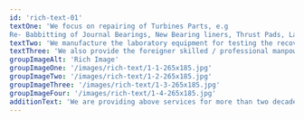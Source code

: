 ```yaml
---
id: 'rich-text-01'
textOne: 'We focus on repairing of Turbines Parts, e.g 
Re- Babbitting of Journal Bearings, New Bearing liners, Thrust Pads, Labyrinth Seals, Nozzles, Rotor Blades, Combustion Liner, Diaphragm Blades etc.'
textTwo: 'We manufacture the laboratory equipment for testing the recovery & cane fiber for the Sugar industry.'
textThree: 'We also provide the foreigner skilled / professional manpower for site jobs.'
groupImageAlt: 'Rich Image'
groupImageOne: '/images/rich-text/1-1-265x185.jpg'
groupImageTwo: '/images/rich-text/1-2-265x185.jpg'
groupImageThree: '/images/rich-text/1-3-265x185.jpg'
groupImageFour: '/images/rich-text/1-4-265x185.jpg'
additionText: 'We are providing above services for more than two decades and have vast experience of process equipment and machinery of chemical, Sugar, cement, Fertilizer, Power, Paper, Automotive and other engineering industries.'
---
```

